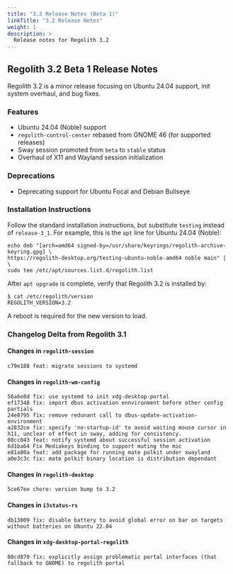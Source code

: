 ```yaml
---
title: "3.2 Release Notes (Beta 1)"
linkTitle: "3.2 Release Notes"
weight: 1
description: >
  Release notes for Regolith 3.2
---
```


## Regolith 3.2 Beta 1 Release Notes

Regolith 3.2 is a minor release focusing on Ubuntu 24.04 support, init system overhaul, and bug fixes.

### Features

* Ubuntu 24.04 (Noble) support
* `regolith-control-center` rebased from GNOME 46 (for supported releases)
* Sway session promoted from `beta` to `stable` status
* Overhaul of X11 and Wayland session initialization

### Deprecations

* Deprecating support for Ubuntu Focal and Debian Bullseye

### Installation Instructions

Follow the standard installation instructions, but substitute `testing` instead of `release-3_1`.  For example, this is the `apt` line for Ubuntu 24.04 (Noble):

```shell
echo deb "[arch=amd64 signed-by=/usr/share/keyrings/regolith-archive-keyring.gpg] \
https://regolith-desktop.org/testing-ubuntu-noble-amd64 noble main" | \
sudo tee /etc/apt/sources.list.d/regolith.list
```

After `apt upgrade` is complete, verify that Regolith 3.2 is installed by:

```shell
$ cat /etc/regolith/version 
REGOLITH_VERSION=3.2
```

A reboot is required for the new version to load.

### Changelog Delta from Regolith 3.1

#### Changes in `regolith-session`

```git
c79e188 feat: migrate sessions to systemd
```

#### Changes in `regolith-wm-config`

```git
56a6e8d fix: use systemd to init xdg-desktop-portal
ef17348 fix: import dbus activation ennvironment before other config partials
24e8795 fix: remove redunant call to dbus-update-activation-environment
a2832ce fix: specify 'no-startup-id' to avoid waiting mouse cursor in X11, unclear of effect in sway, adding for consistency.
08cc043 feat: notify systemd about successful session activation
6d1ba64 Fix Mediakeys binding to support muting the mic
e81a80a feat: add package for running mate polkit under xwayland
a0e3c3c fix: mate polkit binary location is distribution dependant
```

#### Changes in `regolith-desktop`

```git
5ce67ee chore: version bump to 3.2
```

#### Changes in `i3status-rs`

```git
db13009 fix: disable battery to avoid global error on bar on targets without batteries on Ubuntu 22.04
```

#### Changes in `xdg-desktop-portal-regolith`

```git
08cd870 fix: explicitly assign problematic portal interfaces (that fallback to GNOME) to regolith portal
```

